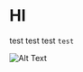 # HI

test
test
test
` test `

![Alt Text](https://media.giphy.com/media/a0G21aQp9BNqkvzYM3/giphy.gif)
